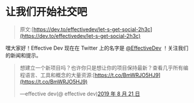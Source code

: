 # 让我们开始社交吧

> 原文:[https://dev.to/effectivedev/let-s-get-social-2h3c](https://dev.to/effectivedev/let-s-get-social-2h3c)

嘿大家好！Effective Dev 现在在 Twitter 上的名字是 [@EffectiveDev](https://twitter.com/EffectiveDev) ！关注我们的新闻和提示。

> 想建立一个新项目吗？也许你只是想让你的项目保持最新？查看几乎所有编程语言、工具和概念的大量资源:[https://t.co/BmWRJO5HJ9](https://t.co/BmWRJO5HJ9)
> 
> —effective dev(@ effective dev)[2019 年 8 月 21 日](https://twitter.com/EffectiveDev/status/1164207598947749889?ref_src=twsrc%5Etfw)